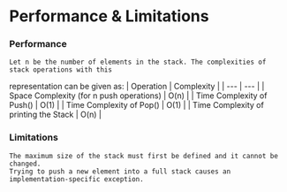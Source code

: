 # Performance & Limitations
### Performance
    Let n be the number of elements in the stack. The complexities of stack operations with this
representation can be given as:
| Operation | Complexity |
| --- | --- |
| Space Complexity (for n push operations) | O(n) |
| Time Complexity of Push() | O(1) |
| Time Complexity of Pop() | O(1) |
| Time Complexity of printing the Stack | O(n) |
### Limitations
    The maximum size of the stack must first be defined and it cannot be changed.
    Trying to push a new element into a full stack causes an implementation-specific exception.

